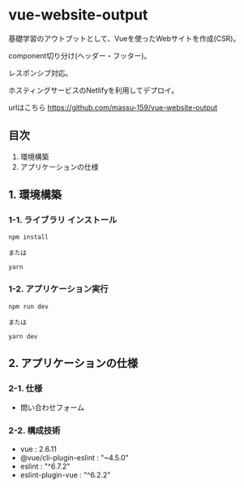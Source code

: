 # vue-website-output
基礎学習のアウトプットとして、Vueを使ったWebサイトを作成(CSR)。

component切り分け(ヘッダー・フッター)。

レスポンシブ対応。

ホスティングサービスのNetlifyを利用してデプロイ。

urlはこちら
https://github.com/massu-159/vue-website-output


## 目次
1. 環境構築
2. アプリケーションの仕様

## 1. 環境構築

### 1-1. ライブラリ インストール

```
npm install

または

yarn
```

### 1-2. アプリケーション実行

```
npm run dev

または

yarn dev
```

## 2. アプリケーションの仕様

### 2-1. 仕様
- 問い合わせフォーム

### 2-2. 構成技術
- vue : 2.6.11
- @vue/cli-plugin-eslint : "~4.5.0"
- eslint : "^6.7.2"
- eslint-plugin-vue : "^6.2.2"

